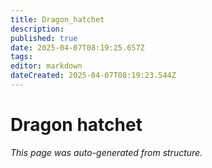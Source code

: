 ```yaml
---
title: Dragon_hatchet
description: 
published: true
date: 2025-04-07T08:19:25.657Z
tags: 
editor: markdown
dateCreated: 2025-04-07T08:19:23.544Z
---
```


# Dragon hatchet

*This page was auto-generated from structure.*